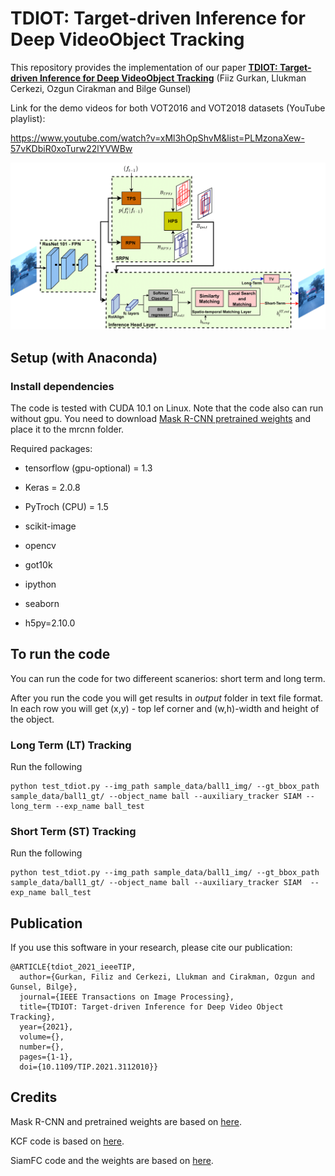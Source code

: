 # TDIOT: Target-driven Inference for Deep VideoObject Tracking

This repository provides the implementation of our paper [**TDIOT: Target-driven Inference for Deep VideoObject Tracking**](https://ieeexplore.ieee.org/document/9540797/keywords#keywords) (Fiiz Gurkan, Llukman Cerkezi, Ozgun Cirakman and Bilge Gunsel)


Link for the demo videos for both VOT2016 and VOT2018 datasets (YouTube playlist):

https://www.youtube.com/watch?v=xMl3hOpShvM&list=PLMzonaXew-57vKDbiR0xoTurw22lYVWBw

![Inference Architecture of TDIOT](TDIOT_GRA-1.png)


## Setup (with Anaconda)

### Install dependencies

The code is tested with CUDA 10.1 on Linux. 
Note that the code also can run without gpu. 
You need to download [Mask R-CNN pretrained weights](https://github.com/matterport/Mask_RCNN/releases) and place it to the mrcnn folder.

Required packages:

 * tensorflow (gpu-optional) = 1.3

 * Keras = 2.0.8
 
 * PyTroch (CPU) = 1.5
 
 * scikit-image
 
 * opencv
 
 * got10k
 
 * ipython
 
 * seaborn
 
 * h5py=2.10.0
 

## To run the code

You can run the code for two differeent scanerios: short term and long term.

After you run the code you will get results in *output* folder in text file format.
In each row you will get (x,y) - top lef corner and (w,h)-width and height of the object. 

### Long Term (LT) Tracking
 Run the following 

```
python test_tdiot.py --img_path sample_data/ball1_img/ --gt_bbox_path sample_data/ball1_gt/ --object_name ball --auxiliary_tracker SIAM --long_term --exp_name ball_test
```

### Short Term (ST) Tracking
 Run the following 

```
python test_tdiot.py --img_path sample_data/ball1_img/ --gt_bbox_path sample_data/ball1_gt/ --object_name ball --auxiliary_tracker SIAM  --exp_name ball_test
```

## Publication
 If you use this software in your research, please cite our publication:

```
@ARTICLE{tdiot_2021_ieeeTIP,
  author={Gurkan, Filiz and Cerkezi, Llukman and Cirakman, Ozgun and Gunsel, Bilge},
  journal={IEEE Transactions on Image Processing}, 
  title={TDIOT: Target-driven Inference for Deep Video Object Tracking}, 
  year={2021},
  volume={},
  number={},
  pages={1-1},
  doi={10.1109/TIP.2021.3112010}}
```

## Credits

Mask R-CNN and pretrained weights are based on [here](https://github.com/matterport/Mask_RCNN).

KCF code is based on [here](https://github.com/fengyang95/pyCFTrackers).

SiamFC code and the weights are based on [here](https://github.com/huanglianghua/siamfc-pytorch).
